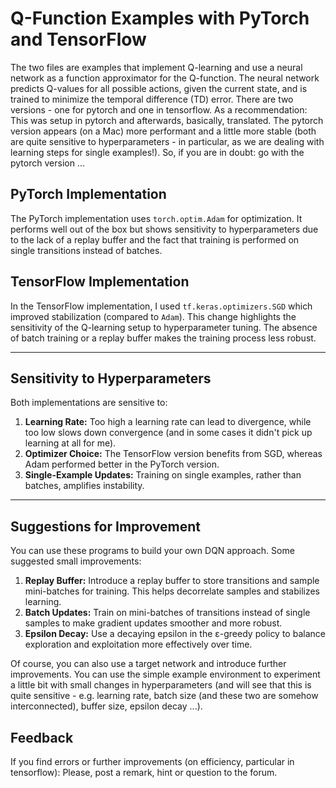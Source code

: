 # Q-Function Examples with PyTorch and TensorFlow

The two files are examples that implement Q-learning and use a neural network as a function approximator for the Q-function. The neural network predicts Q-values for all possible actions, given the current state, and is trained to minimize the temporal difference (TD) error. There are two versions - one for pytorch and one in tensorflow. As a recommendation: This was setup in pytorch and afterwards, basically, translated. The pytorch version appears (on a Mac) more performant and a little more stable (both are quite sensitive to hyperparameters - in particular, as we are dealing with learning steps for single examples!). So, if you are in doubt: go with the pytorch version ...

## PyTorch Implementation

The PyTorch implementation uses `torch.optim.Adam` for optimization. It performs well out of the box but shows sensitivity to hyperparameters due to the lack of a replay buffer and the fact that training is performed on single transitions instead of batches. 

## TensorFlow Implementation
In the TensorFlow implementation, I used  `tf.keras.optimizers.SGD` which improved stabilization (compared to `Adam`). This change highlights the sensitivity of the Q-learning setup to hyperparameter tuning. The absence of batch training or a replay buffer makes the training process less robust.

---

## Sensitivity to Hyperparameters

Both implementations are sensitive to:
1. **Learning Rate:** Too high a learning rate can lead to divergence, while too low slows down convergence (and in some cases it didn't pick up learning at all for me).
2. **Optimizer Choice:** The TensorFlow version benefits from SGD, whereas Adam performed better in the PyTorch version.
3. **Single-Example Updates:** Training on single examples, rather than batches, amplifies instability.

---

## Suggestions for Improvement

You can use these programs to build your own DQN approach. Some suggested small improvements:

1. **Replay Buffer:** Introduce a replay buffer to store transitions and sample mini-batches for training. This helps decorrelate samples and stabilizes learning.
2. **Batch Updates:** Train on mini-batches of transitions instead of single samples to make gradient updates smoother and more robust.
3. **Epsilon Decay:** Use a decaying epsilon in the ε-greedy policy to balance exploration and exploitation more effectively over time.

Of course, you can also use a target network and introduce further improvements. You can use the simple example environment to experiment a little bit with small changes in hyperparameters (and will see that this is quite sensitive - e.g. learning rate, batch size (and these two are somehow interconnected), buffer size, epsilon decay ...).

## Feedback

If you find errors or further improvements (on efficiency, particular in tensorflow): Please, post a remark, hint or question to the forum.
